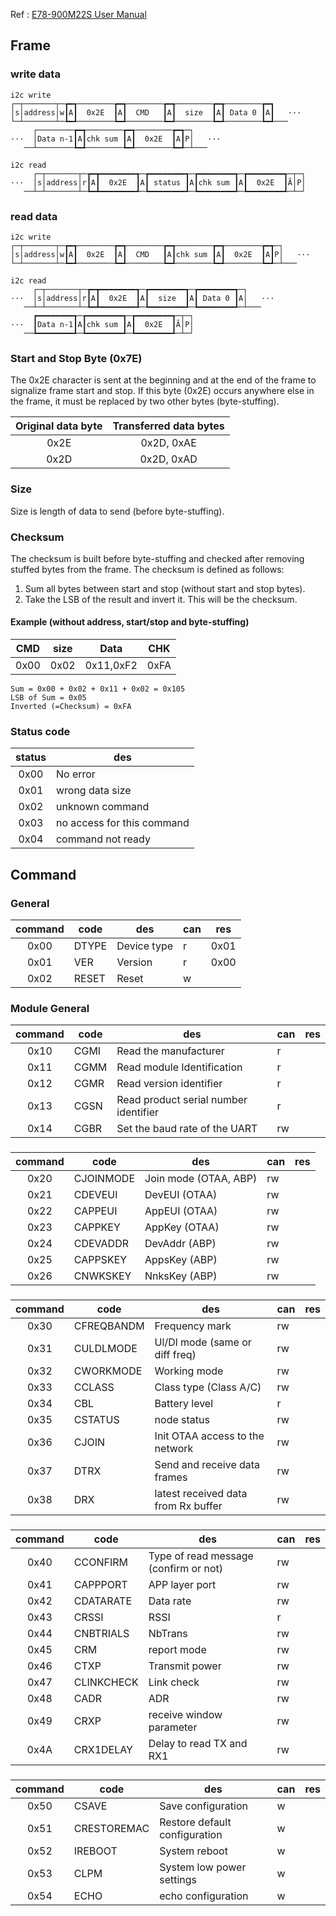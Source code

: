 Ref : [E78-900M22S User Manual](http://www.ebyte.com/en/pdf-down.aspx?id=1561)

## Frame

### write data
```
i2c write
┌─┬───────┬─┲━┱────────┲━┱────────┲━┱────────┲━┱────────┲━┓
│s│address│w┃A┃  0x2E  ┃A┃  CMD   ┃A┃  size  ┃A┃ Data 0 ┃A┃   ···
└─┴───────┴─┺━┹────────┺━┹────────┺━┹────────┺━┹────────┺━┹───
     ┌────────┲━┱────────┲━┱────────┲━┱─┐
···  │Data n-1┃A┃chk sum ┃A┃  0x2E  ┃A┃P│   ···
   ──┴────────┺━┹────────┺━┹────────┺━┹─┴───

i2c read
     ┌─┬───────┬─┲━┳━━━━━━━━┱─┲━━━━━━━━┱─┲━━━━━━━━┱─┲━━━━━━━━┱─┬─┐
···  │s│address│r┃A┃  0x2E  ┃A┃ status ┃A┃chk sum ┃A┃  0x2E  ┃Ã│P│
   ──┴─┴───────┴─┺━┻━━━━━━━━┹─┺━━━━━━━━┹─┺━━━━━━━━┹─┺━━━━━━━━┹─┴─┘
```

### read data
```
i2c write
┌─┬───────┬─┲━┱────────┲━┱────────┲━┱────────┲━┱────────┲━┱─┐
│s│address│w┃A┃  0x2E  ┃A┃  CMD   ┃A┃chk sum ┃A┃  0x2E  ┃A┃P│   ···
└─┴───────┴─┺━┹────────┺━┹────────┺━┹────────┺━┹────────┺━┹─┴───

i2c read
     ┌─┬───────┬─┲━┳━━━━━━━━┱─┲━━━━━━━━┱─┲━━━━━━━━┱─┐
···  │s│address│r┃A┃  0x2E  ┃A┃  size  ┃A┃ Data 0 ┃A│   ···
   ──┴─┴───────┴─┺━┻━━━━━━━━┹─┺━━━━━━━━┹─┺━━━━━━━━┹─┴───
     ┏━━━━━━━━┱─┲━━━━━━━━┱─┲━━━━━━━━┱─┬─┐
···  ┃Data n-1┃A┃chk sum ┃A┃  0x2E  ┃Ã│P│
   ──┺━━━━━━━━┹─┺━━━━━━━━┹─┺━━━━━━━━┹─┴─┘
```

### Start and Stop Byte (0x7E)
The 0x2E character is sent at the beginning and at the end of the frame to 
signalize frame start and stop. If this byte (0x2E) occurs anywhere else in 
the frame, it must be replaced by two other bytes (byte-stuffing).

| Original data byte | Transferred data bytes |
| :----------------: | :--------------------: |
|        0x2E        |       0x2D, 0xAE       |
|        0x2D        |       0x2D, 0xAD       |

### Size
Size is length of data to send (before byte-stuffing).

### Checksum
The checksum is built before byte-stuffing and checked after removing stuffed 
bytes from the frame. The checksum is defined as follows:
1. Sum all bytes between start and stop (without start and stop bytes).
2. Take the LSB of the result and invert it. This will be the checksum.

#### Example (without address, start/stop and byte-stuffing)
|  CMD  | size  |   Data    |  CHK  |
| :---: | :---: | :-------: | :---: |
| 0x00  | 0x02  | 0x11,0xF2 | 0xFA  |

```
Sum = 0x00 + 0x02 + 0x11 + 0x02 = 0x105
LSB of Sum = 0x05
Inverted (=Checksum) = 0xFA
```

### Status code
| status | des                        |
| :----: | -------------------------- |
|  0x00  | No error                   |
|  0x01  | wrong data size            |
|  0x02  | unknown command            |
|  0x03  | no access for this command |
|  0x04  | command not ready          |

## Command
### General
| command | code  | des         | can | res  |
| :-----: | ----- | ----------- | --- | ---- |
|  0x00   | DTYPE | Device type | r   | 0x01 |
|  0x01   | VER   | Version     | r   | 0x00 |
|  0x02   | RESET | Reset       | w   |      |

### Module General
| command | code | des                                   | can | res |
| :-----: | ---- | ------------------------------------- | --- | --- |
|  0x10   | CGMI | Read the manufacturer                 | r   |
|  0x11   | CGMM | Read module Identification            | r   |
|  0x12   | CGMR | Read version identifier               | r   |
|  0x13   | CGSN | Read product serial number identifier | r   |
|  0x14   | CGBR | Set the baud rate of the UART         | rw  |

### 
| command | code      | des                   | can | res |
| :-----: | --------- | --------------------- | --- | --- |
|  0x20   | CJOINMODE | Join mode (OTAA, ABP) | rw  |
|  0x21   | CDEVEUI   | DevEUI (OTAA)         | rw  |
|  0x22   | CAPPEUI   | AppEUI (OTAA)         | rw  |
|  0x23   | CAPPKEY   | AppKey (OTAA)         | rw  |
|  0x24   | CDEVADDR  | DevAddr (ABP)         | rw  |
|  0x25   | CAPPSKEY  | AppsKey (ABP)         | rw  |
|  0x26   | CNWKSKEY  | NnksKey (ABP)         | rw  |

### 
| command | code       | des                                 | can | res |
| :-----: | ---------- | ----------------------------------- | --- | --- |
|  0x30   | CFREQBANDM | Frequency mark                      | rw  |
|  0x31   | CULDLMODE  | Ul/Dl mode (same or diff freq)      | rw  |
|  0x32   | CWORKMODE  | Working mode                        | rw  |
|  0x33   | CCLASS     | Class type (Class A/C)              | rw  |
|  0x34   | CBL        | Battery level                       | r   |
|  0x35   | CSTATUS    | node status                         | rw  |
|  0x36   | CJOIN      | Init OTAA access to the network     | rw  |
|  0x37   | DTRX       | Send and receive data frames        | rw  |
|  0x38   | DRX        | latest received data from Rx buffer | rw  |

### 
| command | code       | des                                   | can | res |
| :-----: | ---------- | ------------------------------------- | --- | --- |
|  0x40   | CCONFIRM   | Type of read message (confirm or not) | rw  |
|  0x41   | CAPPPORT   | APP layer port                        | rw  |
|  0x42   | CDATARATE  | Data rate                             | rw  |
|  0x43   | CRSSI      | RSSI                                  | r   |
|  0x44   | CNBTRIALS  | NbTrans                               | rw  |
|  0x45   | CRM        | report mode                           | rw  |
|  0x46   | CTXP       | Transmit power                        | rw  |
|  0x47   | CLINKCHECK | Link check                            | rw  |
|  0x48   | CADR       | ADR                                   | rw  |
|  0x49   | CRXP       | receive window parameter              | rw  |
|  0x4A   | CRX1DELAY  | Delay to read TX and RX1              | rw  |

### 
| command | code        | des                           | can | res |
| :-----: | ----------- | ----------------------------- | --- | --- |
|  0x50   | CSAVE       | Save configuration            | w   |
|  0x51   | CRESTOREMAC | Restore default configuration | w   |
|  0x52   | IREBOOT     | System reboot                 | w   |
|  0x53   | CLPM        | System low power settings     | w   |
|  0x54   | ECHO        | echo configuration            | w   |
